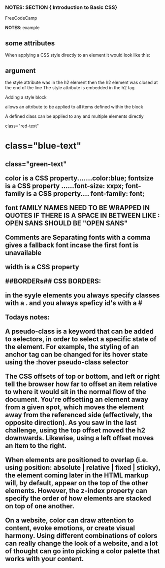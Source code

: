 ### NOTES: SECTION { Introduction to Basic CSS} ###
FreeCodeCamp

**NOTES**:
example
<h2>
some attributes
</h2>

When applying a CSS style directly to an element it would look like this:
<h2 style= " style argument">argument </h2>
the style attribute was in the h2 element then the h2 element was closed at the end of the line
The style attribute is embedded in the h2 tag


Adding a style block
<style> some attribute </style>
allows an attribute to be applied to all items defined within the block

A defined class can be applied to any and multiple elements directly

<p> class="red-text"
<h1> class="blue-text"
<h2> class="green-text"

color is a CSS property.......color:blue;
fontsize is a CSS property ......font-size: xxpx;
font-family is a CSS property.... font-family:  font;

font fAMILY NAMES NEED TO BE WRAPPED IN QUOTES IF THERE IS A SPACE IN BETWEEN LIKE : OPEN SANS  SHOULD BE "OPEN SANS"

Comments are <!--  -->
Separating fonts with a comma gives a fallback font incase the first font is unavailable

width is a CSS property

##BORDERs##
CSS BORDERS:

in the syyle elements
you always specify classes with a .
and you always speficy id's with a #

Todays notes:

A pseudo-class is a keyword that can be added to selectors, in order to select a specific state of the element.
For example, the styling of an anchor tag can be changed for its hover state using the :hover pseudo-class selector

The CSS offsets of top or bottom, and left or right tell the browser how far to offset an item relative to where it would sit in the normal flow of the document. You're offsetting an element away from a given spot, which moves the element away from the referenced side (effectively, the opposite direction). As you saw in the last challenge, using the top offset moved the h2 downwards. Likewise, using a left offset moves an item to the right.

When elements are positioned to overlap (i.e. using position: absolute | relative | fixed | sticky), the element coming later in the HTML markup will, by default, appear on the top of the other elements. However, the z-index property can specify the order of how elements are stacked on top of one another.

On a website, color can draw attention to content, evoke emotions, or create visual harmony. Using different combinations of colors can really change the look of a website, and a lot of thought can go into picking a color palette that works with your content.


